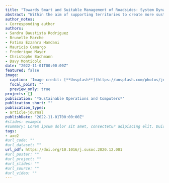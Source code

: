```yaml
---
title: "Towards Smart and Suitable Management of Roadsides: System Dynamics in the Era of Industry 4.0"
abstract: "Within the aim of supporting territories to create more sustainable systems, road infrastructure plays a paramount role, not only because road shoulders represent a non-negligible land area, including their own biodiversity, but also because this represents the interface with the territory's ecosystems. For this reason, future road management systems should include all the different dimensions of sustainability. However, sustainable management of roadsides can be considered a complex and dynamic process. It requires access to data, from communities, maintenance services, suppliers of mowing equipment, and the roadsides themselves (physiognomy of the terrain, the composition of the soil, biodiversity, the composition of the area to be mowed and pruned, etc.). Therefore, the current development of Industry 4.0 opens opportunities to capture, aggregate, and analyze the information needed to support decision-making by territory planners and to provide the network's various stakeholders with complete visibility. Although generic models for decision-making in big data environments have been proposed in the scientific literature, they fail to deal with the specific characteristics and data requirements of such a system. In this context, this paper proposes the integration of a process based on the dynamic systems theory and the Industry 4.0 paradigm to achieve sustainable management of roadside processing. It will enable us to identify and manage in a proper manner the varying and heterogeneous amount of data that this type of system entails. The proposed model will support territory policy-makers to take sustainable actions in order to ensure efficient decisions with a long-term view, to assess the current situation and future opportunities, and then to contribute to the evolution of territories towards a circular economy."
author_notes:
- Corresponding author
authors:
- Sandra Baustista Rodriguez 
- Brunelle Marche 
- Fatima Ezzahra Hamdani 
- Mauricio Camargo 
- Frederique Mayer 
- Christophe Bachmann 
- Davy Monticolo
date: "2022-11-01T00:00:00Z"
featured: false
image:
  caption: 'Image credit: [**Unsplash**](https://unsplash.com/photos/jdD8gXaTZsc)'
  focal_point: ""
  preview_only: true
projects: []
publication: '*Sustainable Operations and Computers*'
publication_short: ""
publication_types:
- article-journal
publishDate: "2022-11-01T00:00:00Z"
#slides: example
#summary: Lorem ipsum dolor sit amet, consectetur adipiscing elit. Duis posuere tellus ac convallis placerat. Proin tincidunt magna sed ex sollicitudin condimentum.
tags:
- axe2
#url_code: ""
#url_dataset: ""
url_pdf: https://doi.org/10.1016/j.susoc.2020.12.001
#url_poster: ""
#url_project: ""
#url_slides: ""
#url_source: ""
#url_video: ""
---
```

